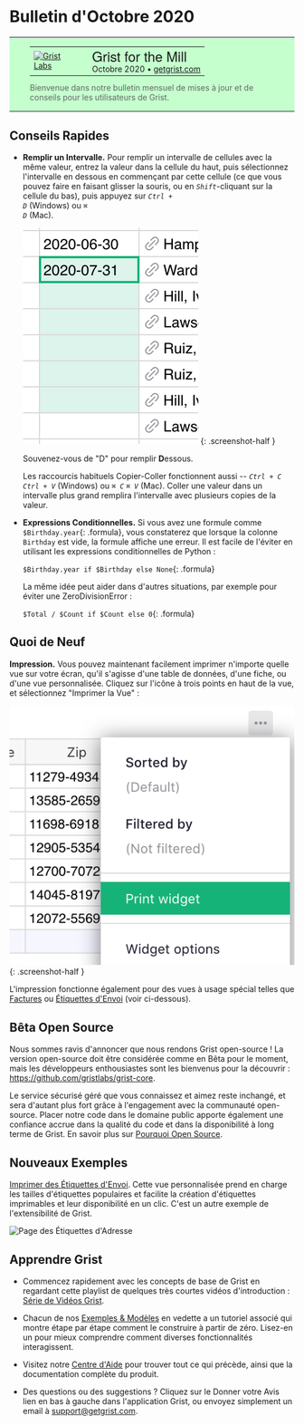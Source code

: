 # Bulletin d'Octobre 2020

<style>
  /* restore some poorly overridden defaults */
  .newsletter-header .table {
    background-color: initial;
    border: initial;
  }
  .newsletter-header .table > tbody > tr > td {
    padding: initial;
    border: initial;
    vertical-align: initial;
  }
  .newsletter-header img.header-img {
    padding: initial;
    max-width: initial;
    display: initial;
    padding: initial;
    line-height: initial;
    background-color: initial;
    border: initial;
    border-radius: initial;
    margin: initial;
  }

  /* copy newsletter styles, with a prefix for sufficient specificity */
  .newsletter-header .header {
    border: none;
    padding: 0;
    margin: 0;
  }
  .newsletter-header table > tbody > tr > td.header-image {
    width: 80px;
    padding-right: 16px;
  }
  .newsletter-header table > tbody > tr > td.header-text {
    background-color: #c4ffcd;
    padding: 16px 36px;
  }
  .newsletter-header table.header-top {
    border: none;
    padding: 0;
    margin: 0;
    width: 100%;
  }
  .header-title {
    font-family: Helvetica Neue, Helvetica, Arial, sans-serif;
    font-size: 24px;
    line-height: 28px;
  }
  .header-month {
  }
  .header-welcome {
    margin-top: 12px;
    color: #666666;
  }
</style>
<div class="newsletter-header">
<table class="header" cellpadding="0" cellspacing="0" border="0"><tr>
  <td class="header-text">
    <table class="header-top"><tr>
      <td class="header-image">
        <a href="https://www.getgrist.com">
          <img class="header-img" src="/images/newsletters/2020-10/pumpkin-logo.png" width="81" height="80" alt="Grist Labs" border="0">
        </a>
      </td>
      <td class="header-top-text">
        <div class="header-title">Grist for the Mill</div>
        <div class="header-month">Octobre 2020
          &#8226; <a href="https://www.getgrist.com/">getgrist.com</a></div>
      </td>
    </tr></table>
    <div class="header-welcome">
      Bienvenue dans notre bulletin mensuel de mises à jour et de conseils pour les utilisateurs de Grist.
    </div>
  </td>
</tr></table>
</div>

## Conseils Rapides

- **Remplir un Intervalle.** Pour remplir un intervalle de cellules avec la même valeur, entrez la valeur
  dans la cellule du haut, puis sélectionnez l'intervalle en dessous en commençant par cette cellule (ce que vous pouvez faire en faisant glisser
  la souris, ou en <code class="keys">*Shift*</code>-cliquant sur la cellule du bas), puis appuyez sur
  <code class="keys">*Ctrl* + *D*</code> (Windows) ou <code class="keys">*⌘* *D*</code> (Mac).

    <span class="screenshot-large">*![Remplir Intervalle](../images/newsletters/2020-10/fill-range.png)*</span>
      {: .screenshot-half }

    Souvenez-vous de "D" pour remplir **D**essous.

    Les raccourcis habituels Copier-Coller fonctionnent aussi -- <code class="keys">*Ctrl* + *C*</code>
    <code class="keys">*Ctrl* + *V*</code> (Windows) ou <code class="keys">*⌘* *C*</code>
    <code class="keys">*⌘* *V*</code> (Mac). Coller une valeur dans un intervalle plus grand remplira l'intervalle
    avec plusieurs copies de la valeur.

- **Expressions Conditionnelles.** Si vous avez une formule comme `$Birthday.year`{: .formula}, vous
  constaterez que lorsque la colonne `Birthday` est vide, la formule affiche une erreur. Il est facile de l'éviter
  en utilisant les expressions conditionnelles de Python :

    `$Birthday.year if $Birthday else None`{: .formula}

    La même idée peut aider dans d'autres situations, par exemple pour éviter une ZeroDivisionError :

    `$Total / $Count if $Count else 0`{: .formula}

## Quoi de Neuf

**Impression.** Vous pouvez maintenant facilement imprimer n'importe quelle vue sur votre écran, qu'il s'agisse d'une table de données, d'une fiche,
ou d'une vue personnalisée. Cliquez sur l'icône à trois points en haut de la vue, et sélectionnez "Imprimer la Vue" :

  <span class="screenshot-large">*![Imprimer la Vue](../images/newsletters/2020-10/print-widget.png)*</span>
    {: .screenshot-half }

L'impression fonctionne également pour des vues à usage spécial telles que [Factures](../examples/2020-08-invoices.md) ou
[Étiquettes d'Envoi](../examples/2020-10-print-labels.md) (voir ci-dessous).

## Bêta Open Source

Nous sommes ravis d'annoncer que nous rendons Grist open-source ! La
version open-source doit être considérée comme en Bêta pour le moment, mais les développeurs enthousiastes sont les bienvenus pour
la découvrir : <https://github.com/gristlabs/grist-core>.

Le service sécurisé géré que vous connaissez et aimez reste inchangé, et sera d'autant plus fort grâce
à l'engagement avec la communauté open-source. Placer notre code dans le domaine public apporte également une
confiance accrue dans la qualité du code et dans la disponibilité à long terme de Grist. En savoir plus sur
[Pourquoi Open Source](https://github.com/gristlabs/grist-core#why-open-source).

## Nouveaux Exemples

[Imprimer des Étiquettes d'Envoi](../examples/2020-10-print-labels.md). Cette vue personnalisée prend en charge les tailles d'étiquettes populaires et facilite la création d'étiquettes imprimables et leur disponibilité en un clic. C'est un autre exemple de l'extensibilité de Grist.

![Page des Étiquettes d'Adresse](../examples/images/2020-10-print-labels/address-labels-page.png)


## Apprendre Grist

- Commencez rapidement avec les concepts de base de Grist en regardant cette playlist
  de quelques très courtes vidéos d'introduction :
  [Série de Vidéos Grist](https://www.youtube.com/playlist?list=PL3Q9Tu1JOy_4Mq8JlcjZXEMyJY69kda44).

- Chacun de nos [Exemples & Modèles](https://docs.getgrist.com/p/templates) en vedette
  a un tutoriel associé qui montre étape par étape comment le construire
  à partir de zéro. Lisez-en un pour mieux comprendre comment
  diverses fonctionnalités interagissent.

- Visitez notre [Centre d'Aide](../index.md) pour
  trouver tout ce qui précède, ainsi que la documentation complète du produit.

- Des questions ou des suggestions ? Cliquez sur le
  <span class="app-menu-item"><span class="grist-icon" style="--icon: var(--icon-Feedback)"></span> Donner votre Avis</span>
  lien en bas à gauche dans l'application Grist, ou envoyez simplement un email à
  <support@getgrist.com>.